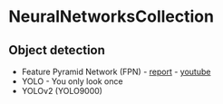 # NeuralNetworksCollection

## Object detection

* Feature Pyramid Network (FPN) - <a href="https://openaccess.thecvf.com/content_cvpr_2017/html/Lin_Feature_Pyramid_Networks_CVPR_2017_paper.html" target="_blank">report</a> - <a href="https://www.youtube.com/watch?v=mwMopcSRx1U" target="_blank">youtube</a>
* YOLO - You only look once
* YOLOv2 (YOLO9000)
